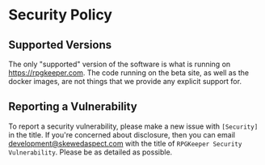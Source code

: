 # Security Policy

## Supported Versions

The only "supported" version of the software is what is running on 
https://rpgkeeper.com. The code running on the beta site, as well as the 
docker images, are not things that we provide any explicit support for.

## Reporting a Vulnerability

To report a security vulnerability, please make a new issue with 
`[Security]` in the title. If you're concerned about disclosure, then
you can email development@skewedaspect.com with the title of 
`RPGKeeper Security Vulnerability`. Please be as detailed as possible.
